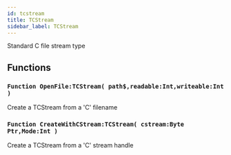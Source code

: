 ```yaml
---
id: tcstream
title: TCStream
sidebar_label: TCStream
---
```


Standard C file stream type





## Functions

### `Function OpenFile:TCStream( path$,readable:Int,writeable:Int )`

Create a TCStream from a 'C' filename


### `Function CreateWithCStream:TCStream( cstream:Byte Ptr,Mode:Int )`

Create a TCStream from a 'C' stream handle


